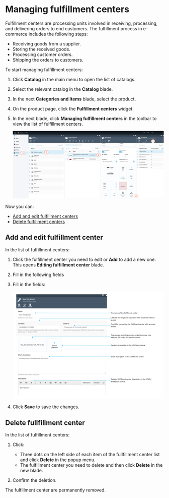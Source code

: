 ﻿# Managing fulfillment centers

Fulfillment centers are processing units involved in receiving, processing, and delivering orders to end customers. The fulfillment process in e-commerce includes the following steps:

* Receiving goods from a supplier.
* Storing the received goods.
* Processing customer orders.
* Shipping the orders to customers.

To start managing fulfillment centers:

1. Click **Catalog** in the main menu to open the list of catalogs.
1. Select the relevant catalog in the **Catalog** blade.
1. In the next **Categories and Items** blade, select the product.
1. On the product page, click the **Fulfillment centers** widget.
1. In the next blade, click **Managing fulfillment centers** in the toolbar to view the list of fulfillment centers. 

	![Managing fulfillment centers](media/fulfillment-centers-path.png)

Now you can:

* [Add and edit fulfillment centers](managing-fulfillment-centers.md#add-and-edit-fulfillment-center)
* [Delete fulfillment centers](managing-fulfillment-centers.md#delete-fullfillment-center)

## Add and edit fulfillment center

In the list of fulfillment centers:

1. Click the fulfillment center you need to edit or **Add** to add a new one. This opens **Editing fulfillment center** blade.
1. Fill in the following fields
1. Fill in the fields:

	![Editing fulfillment center](media/editing-fulfillment-center.png)

1. Click **Save** to save the changes.

## Delete fullfillment center

In the list of fulfillment centers:

1. Click:
	* Three dots on the left side of each item of the fullfillment center list and click **Delete** in the popup menu.
	* The fulfillment center you need to delete and then click **Delete** in the new blade.

1. Confirm the deletion. 

The fulfillment center are permanently removed.